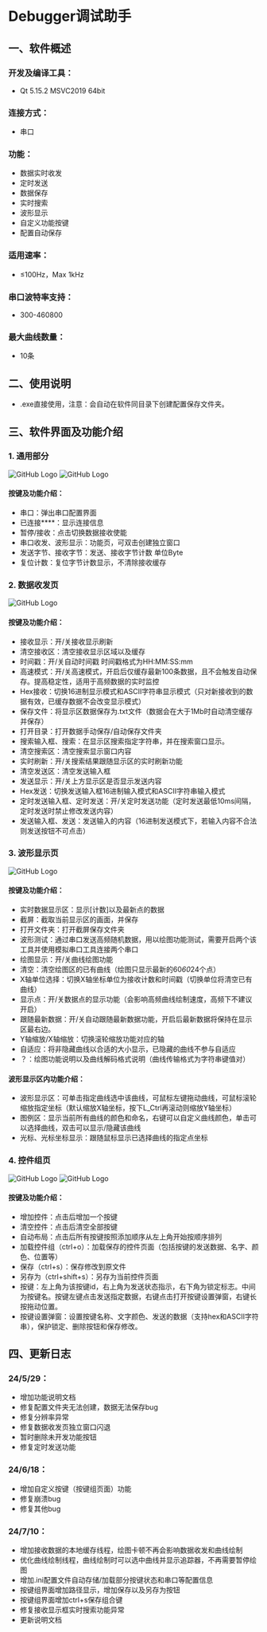 # Debugger调试助手

## 一、软件概述

### 开发及编译工具：
- Qt 5.15.2 MSVC2019 64bit

### 连接方式：
- 串口

### 功能：
- 数据实时收发
- 定时发送
- 数据保存
- 实时搜索
- 波形显示
- 自定义功能按键
- 配置自动保存

### 适用速率：
- ≤100Hz，Max 1kHz

### 串口波特率支持：
- 300-460800

### 最大曲线数量：
- 10条

## 二、使用说明
- .exe直接使用，注意：会自动在软件同目录下创建配置保存文件夹。

## 三、软件界面及功能介绍

### 1. 通用部分
![GitHub Logo](img/1.png)
![GitHub Logo](img/2.png)
#### 按键及功能介绍：
- 串口：弹出串口配置界面
- 已连接****：显示连接信息
- 暂停/接收：点击切换数据接收使能
- 串口收发、波形显示：功能页，可双击创建独立窗口
- 发送字节、接收字节：发送、接收字节计数 单位Byte
- 复位计数：复位字节计数显示，不清除接收缓存

### 2. 数据收发页
![GitHub Logo](img/3.png)
#### 按键及功能介绍：
- 接收显示：开/关接收显示刷新
- 清空接收区：清空接收显示区域以及缓存
- 时间戳：开/关自动时间戳 时间戳格式为HH:MM:SS:mm
- 高速模式：开/关高速模式，开启后仅缓存最新100条数据，且不会触发自动保存。提高稳定性，适用于高频数据的实时监控
- Hex接收：切换16进制显示模式和ASCII字符串显示模式（只对新接收到的数据有效，已缓存数据不会改变显示模式）
- 保存文件：将显示区数据保存为.txt文件（数据会在大于1Mb时自动清空缓存并保存）
- 打开目录：打开数据手动保存/自动保存文件夹
- 搜索输入框、搜索：在显示区搜索指定字符串，并在搜索窗口显示。
- 清空搜索区：清空搜索显示窗口内容
- 实时刷新：开/关搜索结果跟随显示区的实时刷新功能
- 清空发送区：清空发送输入框
- 发送显示：开/关上方显示区是否显示发送内容
- Hex发送：切换发送输入框16进制输入模式和ASCII字符串输入模式
- 定时发送输入框、定时发送：开/关定时发送功能（定时发送最低10ms间隔，定时发送时禁止修改发送内容）
- 发送输入框、发送：发送输入的内容（16进制发送模式下，若输入内容不合法则发送按钮不可点击）

### 3. 波形显示页
![GitHub Logo](img/4.png)
#### 按键及功能介绍：
- 实时数据显示区：显示[计数]以及最新点的数据
- 截屏：截取当前显示区的画面，并保存
- 打开文件夹：打开截屏保存文件夹
- 波形测试：通过串口发送高频随机数据，用以绘图功能测试，需要开启两个该工具并使用模拟串口工具连接两个串口
- 绘图显示：开/关曲线绘图功能
- 清空：清空绘图区的已有曲线（绘图只显示最新的60*60*24个点）
- X轴单位选择：切换X轴坐标单位为接收计数和时间戳（切换单位将清空已有曲线）
- 显示点：开/关数据点的显示功能（会影响高频曲线绘制速度，高频下不建议开启）
- 跟随最新数据：开/关自动跟随最新数据功能，开启后最新数据将保持在显示区最右边。
- Y轴缩放/X轴缩放：切换滚轮缩放功能对应的轴
- 自适应：将非隐藏曲线以合适的大小显示，已隐藏的曲线不参与自适应
- ？：绘图功能说明以及曲线解码格式说明（曲线传输格式为字符串键值对）

#### 波形显示区内功能介绍：
- 波形显示区：可单击指定曲线选中该曲线，可鼠标左键拖动曲线，可鼠标滚轮缩放指定坐标（默认缩放X轴坐标，按下L_Ctrl再滚动则缩放Y轴坐标）
- 图例区：显示当前所有曲线的颜色和命名，右键可以自定义曲线颜色，单击可以选择曲线，双击可以显示/隐藏该曲线
- 光标、光标坐标显示：跟随鼠标显示已选择曲线的指定点坐标

### 4. 控件组页
![GitHub Logo](img/5.png)
![GitHub Logo](img/6.png)
#### 按键及功能介绍：
- 增加控件：点击后增加一个按键
- 清空控件：点击后清空全部按键
- 自动布局：点击后所有按键按照添加顺序从左上角开始按顺序排列
- 加载控件组（ctrl+o）：加载保存的控件页面（包括按键的发送数据、名字、颜色、位置等）
- 保存（ctrl+s）：保存修改到原文件
- 另存为（ctrl+shift+s）：另存为当前控件页面
- 按键：左上角为该按键id，右上角为发送状态指示，右下角为锁定标志。中间为按键名。按键左键点击发送指定数据，右键点击打开按键设置弹窗，右键长按拖动位置。
- 按键设置弹窗：设置按键名称、文字颜色、发送的数据（支持hex和ASCII字符串），保护锁定、删除按钮和保存修改。

## 四、更新日志

### 24/5/29：
- 增加功能说明文档
- 修复配置文件夹无法创建，数据无法保存bug
- 修复分辨率异常
- 修复数据收发页独立窗口闪退
- 暂时删除未开发功能按钮
- 修复定时发送功能

### 24/6/18：
- 增加自定义按键（按键组页面）功能
- 修复崩溃bug
- 修复其他bug

### 24/7/10：
- 增加接收数据的本地缓存线程，绘图卡顿不再会影响数据收发和曲线绘制
- 优化曲线绘制线程，曲线绘制时可以选中曲线并显示追踪器，不再需要暂停绘图
- 增加.ini配置文件自动存储/加载部分按键状态和串口等配置信息
- 按键组界面增加路径显示，增加保存以及另存为按钮
- 按键组界面增加ctrl+s保存组合键
- 修复接收显示框实时搜索功能异常
- 更新说明文档